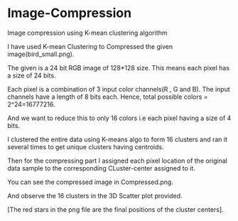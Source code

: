 # Image-Compression 
Image compression using K-mean clustering algorithm

I have used K-mean Clustering to Compressed the given image(bird_small.png).

The given is a 24 bit RGB image of 128*128 size. This means each pixel has a size of 24 bits. 

Each pixel is a combination of 3 input color channels(R , G and B). The input channels have a length of 
8 bits each.
Hence, total possible colors = 2^24=16777216.

And we want to reduce this to only 16 colors i.e each pixel having a size of 4 bits.

I clustered the entire data using K-means algo to form 16 clusters and ran it several times to get unique clusters having
centroids.

Then for the compressing part I assigned each pixel location of the original data sample to the corresponding CLuster-center
assigned to it.

You can see the compressed image in Compressed.png.

And observe the 16 clusters in the 3D Scatter plot provided.

[The red stars in the png file are the final positions of the cluster centers].
